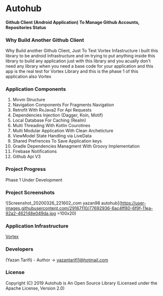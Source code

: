 # Autohub
#### Github Client (Android Application) To Manage Github Accounts, Repositories Status

### Why Build Another Github Client
Why Build another Github Client, Just To Test Vortex Infastructure i built this library to be android Infrastructure and im trying to put anything inside this library to build any application just with this library and you acually don't need any library when you need a base code for your application and this app is the real test for Vortex Library and this is the phase 1 of this application also Vortex


### Application Components

1. Mvvm Structure
2. Navigation Components For Fragments Navigation
3. Retrofit With RxJava2 For Api Requests
4. Dependencies Injection (Dagger, Koin, Motif)
5. Local Database For Caching (Realm)
6. Multi Threading With Kotlin Courotines
7. Multi Modular Application With Clean Archeticture
8. ViewModel State Handling via LiveData
9. Shared Prefrences To Save Application keys
10. Gradle Dependencies Managment With Groovy Implementation
11. Firebase Notifications
12. Github Api V3

### Project Progress

Phase 1
Under Development

### Project Screenshots

![Screenshot_20200326_221602_com yazan98 autohub](https://user-images.githubusercontent.com/29167110/77692936-6ac4ff80-6f9f-11ea-92a2-462148e049da.jpg =100x20)


### Application Infrastructure

[Vortex](https://github.com/Yazan98/Vortex)

### Developers

(Yazan Tarifi) - Author -> yazantarifi1@hotmail.com

### License

Copyright (C) 2019 Autohub is An Open Source Library (Licensed under the Apache License, Version 2.0)

